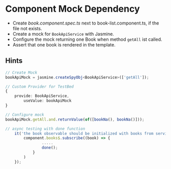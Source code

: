 # Component Mock Dependency
- Create _book.component.spec.ts_ next to book-list.component.ts, if the file not exists.
- Create a mock for `BookApiService` with Jasmine.
- Configure the mock returning one Book when method `getAll` ist called.
- Assert that one book is rendered in the template.

## Hints

```ts
// Create Mock    
bookApiMock = jasmine.createSpyObj<BookApiService>(['getAll']);

// Custom Provider for TestBed
{
    provide: BookApiService,
        useValue: bookApiMock
}

// Configure mock    
bookApiMock.getAll.and.returnValue(of([bookNa(), bookNa()]));

// async testing with done function
    it('the book observable should be initialized with books from service', (done) => {
        component.books$.subscribe((book) => {
                .....
                done();
            }
        )
    });
```
